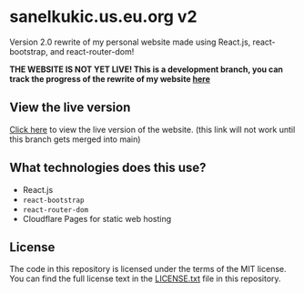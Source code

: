 # sanelkukic.us.eu.org v2
Version 2.0 rewrite of my personal website made using React.js, react-bootstrap, and react-router-dom!

**THE WEBSITE IS NOT YET LIVE! This is a development branch, you can track the progress of the rewrite of my website [here](https://github.com/sanelk2004/sanelkukic.us.eu.org/projects/3)**

## View the live version
[Click here](https://sanelkukic.us.eu.org) to view the live version of the website. (this link will not work until this branch gets merged into main)

## What technologies does this use?
- React.js
- `react-bootstrap`
- `react-router-dom`
- Cloudflare Pages for static web hosting

## License
The code in this repository is licensed under the terms of the MIT license. You can find the full license text in the [LICENSE.txt](./LICENSE.txt) file in this repository.